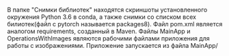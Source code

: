 В папке "Снимки библиотек" находятся скриншоты установленного окружения Python 3.6 в conda, а также снимки со списком всех билиотек(файл с pytorch называется packages8).
Файл pom.xml является аналогом requirements, созданный в Maven.
Файлы MainApp и OperationsWithImages являются рабочими файлами приложения для работы с изображениями. Приложение запускается из файла MainApp/
